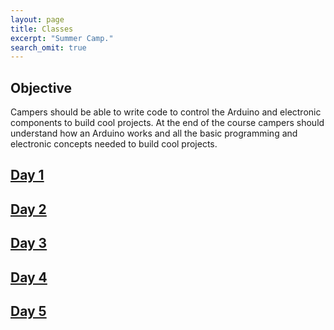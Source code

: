 ```yaml
---
layout: page
title: Classes
excerpt: "Summer Camp."
search_omit: true
---
```


## Objective

Campers should be able to write code to control the Arduino and electronic components to build cool projects.  At the end of the course campers should understand how an Arduino works and all the basic programming and electronic  concepts needed to build cool projects.

## [Day 1](day-1) 

## [Day 2](day-2)

## [Day 3](day-3)

## [Day 4](day-4)

## [Day 5](day-5)